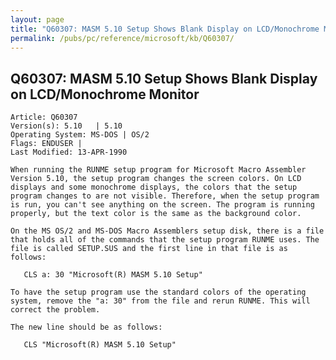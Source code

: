 ```yaml
---
layout: page
title: "Q60307: MASM 5.10 Setup Shows Blank Display on LCD/Monochrome Monitor"
permalink: /pubs/pc/reference/microsoft/kb/Q60307/
---
```


## Q60307: MASM 5.10 Setup Shows Blank Display on LCD/Monochrome Monitor

	Article: Q60307
	Version(s): 5.10   | 5.10
	Operating System: MS-DOS | OS/2
	Flags: ENDUSER |
	Last Modified: 13-APR-1990
	
	When running the RUNME setup program for Microsoft Macro Assembler
	Version 5.10, the setup program changes the screen colors. On LCD
	displays and some monochrome displays, the colors that the setup
	program changes to are not visible. Therefore, when the setup program
	is run, you can't see anything on the screen. The program is running
	properly, but the text color is the same as the background color.
	
	On the MS OS/2 and MS-DOS Macro Assemblers setup disk, there is a file
	that holds all of the commands that the setup program RUNME uses. The
	file is called SETUP.SUS and the first line in that file is as
	follows:
	
	   CLS a: 30 "Microsoft(R) MASM 5.10 Setup"
	
	To have the setup program use the standard colors of the operating
	system, remove the "a: 30" from the file and rerun RUNME. This will
	correct the problem.
	
	The new line should be as follows:
	
	   CLS "Microsoft(R) MASM 5.10 Setup"
